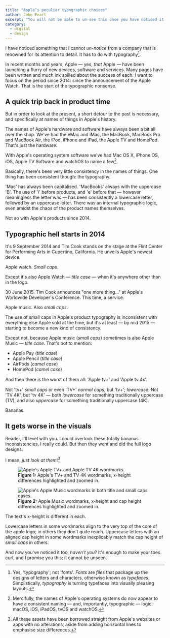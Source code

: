 ```yaml
---
title: "Apple’s peculiar typographic choices"
author: John Peart
excerpt: "You will not be able to un-see this once you have noticed it."
category:
  - digital
  - design
---
```


I have noticed something that I cannot *un-notice* from a company that is renowned for its attention to detail. It has to do with typography[^1].

In recent months and years, Apple — yes, *that* Apple — have been launching a flurry of new devices, software and services. Many pages have been written and much ink spilled about the success of each. I want to focus on the period since 2014: since the announcement of the Apple Watch. That is the start of the typographic nonsense.

## A quick trip back in product time

But in order to look at the present, a short detour to the past is necessary, and specifically at names of things in Apple's history.

The names of Apple's hardware and software have always been a bit all over the shop. We've had the eMac and iMac, the MacBook, MacBook Pro and MacBook Air, the iPod, iPhone and iPad, the Apple TV and HomePod. That's just the hardware.

With Apple's operating system software we've had Mac OS X,  iPhone OS, iOS, Apple TV Software and watchOS to name a few[^2].

Basically, there's been very little consistency in the names of things. One thing has been consistent though: the typography.

'Mac' has always been capitalised. 'MacBooks' always with the uppercase 'B'. The use of 'i' before products, and 'e' before that — however meaningless the letter was — has been consistently a lowercase letter, followed by an uppercase letter. There was an internal typographic logic, even amidst the chaos of the product names themselves.

Not so with Apple's products since 2014.

## Typographic hell starts in 2014

It's 9 September 2014 and Tim Cook stands on the stage at the Flint Center for Performing Arts in Cupertino, California. He unveils Apple's newest device.

Apple <span class="small-caps">watch</span>. *Small caps*.

Except it's also Apple Watch — *title case* — when it's anywhere other than in the logo.

30 June 2015. Tim Cook announces "one more thing..." at Apple's Worldwide Developer's Conference. This time, a service.

Apple <span class="small-caps">music</span>. Also *small caps*.

The use of small caps in Apple's product typography is inconsistent with everything else Apple sold at the time, but it's at least — by mid 2015 — starting to become a new kind of consistency.

Except not, because Apple <span class="small-caps">music</span> (*small caps*) sometimes is also Apple Music —  *title case*. That's not to mention:

- Apple Pay (*title case*)
- Apple Pencil (*title case*)
- AirPods (*camel case*)
- HomePod (*camel case*)

And then there is the worst of them all: 'Apple tv+' and 'Apple tv 4ᴋ'.

Not '<span class="small-caps">tv</span>+' *small caps* or even 'TV+' *normal caps*, but 'tv+'; *lowercase*. Not 'TV 4K', but 'tv 4K' — both *lowercase* for something traditionally uppercase (TV), and also *uppercase* for something traditionally uppercase (4K).

Bananas.

## It gets worse in the visuals

Reader, I'll level with you. I could overlook these totally bananas inconsistencies, I really could. But then they went and did the full logo designs.

I mean, *just look at them*![^3]

<figure>
  <img class="padding" src="/assets/images/posts/2019/12/09/apples-peculiar-typography-choices/apple-tv-wordmarks.png" alt="Apple's Apple TV+ and Apple TV 4K wordmarks.">
  <figcaption>
    <strong>Figure 1:</strong>
    Apple's TV+ and TV 4K wordmarks, x-height differences highlighted and zoomed in.

  </figcaption>
</figure>

<figure>
  <img class="padding" src="/assets/images/posts/2019/12/09/apples-peculiar-typography-choices/apple-music-wordmarks.png" alt="Apple's Apple Music wordmarks in both title and small caps cases.">
  <figcaption>
    <strong>Figure 2:</strong>
    Apple Music wordmarks, x-height and cap height differences highlighted and zoomed in.

  </figcaption>
</figure>

The text's x-height is different in each.

Lowercase letters in some wordmarks align to the very top of the core of the apple logo; in others they don't quite reach. Uppercase letters with an aligned cap height in some wordmarks inexplicably match the cap height of *small caps* in others.

And now you've noticed it too, *haven't you*? It's enough to make your toes curl, and I promise you this; it cannot be unseen.

[^1]: Yes, 'typography'; not 'fonts'. *Fonts* are *files* that package up the designs of letters and characters, otherwise known as *typefaces*. Simplistically, *typography* is turning typefaces into visually pleasing layouts.

[^2]: Mercifully, the names of Apple's operating systems do *now* appear to have a consistent naming — and, importantly, typographic — logic: macOS, iOS, iPadOS, tvOS and watchOS.

[^3]: All these assets have been borrowed straight from Apple's websites or apps with no alterations, aside from adding horizontal lines to emphasise size differences.
